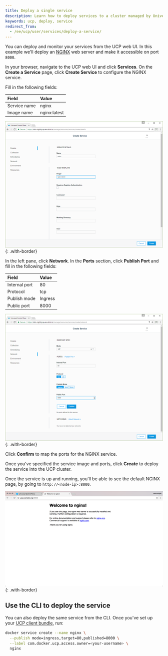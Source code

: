 ```yaml
---
title: Deploy a single service
description: Learn how to deploy services to a cluster managed by Universal Control Plane.
keywords: ucp, deploy, service
redirect_from:
  - /ee/ucp/user/services/deploy-a-service/
---
```


You can deploy and monitor your services from the UCP web UI. In this example
we'll deploy an [NGINX](https://www.nginx.com/) web server and make it
accessible on port `8000`.

In your browser, navigate to the UCP web UI and click **Services**. On the
**Create a Service** page, click **Create Service** to configure the
NGINX service.

Fill in the following fields:

| Field        | Value        |
|:-------------|:-------------|
| Service name | nginx        |
| Image name   | nginx:latest |

![](../images/deploy-a-service-1.png){: .with-border}

In the left pane, click **Network**. In the **Ports** section,
click **Publish Port** and fill in the following fields:

| Field         | Value   |
|:--------------|:--------|
| Internal port | 80      |
| Protocol      | tcp     |
| Publish mode  | Ingress |
| Public port   | 8000    |

![](../images/deploy-a-service-2.png){: .with-border}

Click **Confirm** to map the ports for the NGINX service.

Once you've specified the service image and ports, click **Create** to
deploy the service into the UCP cluster.

Once the service is up and running, you'll be able to see the default NGINX
page, by going to `http://<node-ip>:8000`.

![](../images/deploy-a-service-4.png){: .with-border}

## Use the CLI to deploy the service

You can also deploy the same service from the CLI. Once you've set up your
[UCP client bundle](../user-access/cli.md), run:

```bash
docker service create --name nginx \
  --publish mode=ingress,target=80,published=8000 \
  --label com.docker.ucp.access.owner=<your-username> \
  nginx
```

